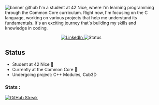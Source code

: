 ![banner github](https://github.com/Kariyu42/Kariyu42/assets/124782521/5635684b-0288-43c6-8f42-831f85d1a34c)
I'm a student at 42 Nice, where I'm learning programming through the Common Core curriculum. Right now, I'm focusing on the C language, working on various projects that help me understand its fundamentals. It's an exciting journey that's building my skills and knowledge in coding.

<p align="center">
  <a href="https://www.linkedin.com/in/kian-r-178b7b210/">
    <img src="https://img.shields.io/badge/LinkedIn-Connect-blue?style=flat-square&logo=linkedin" alt="LinkedIn">
  </a>
  <img src="https://img.shields.io/badge/status-active-success" alt="Status">
</p>

## Status
- Student at 42 Nice 🔭
- Currently at the Common Core 🌱
- Undergoing project: C++ Modules, Cub3D

### Stats :
[![GitHub Streak](https://streak-stats.demolab.com?user=Kariyu42&theme=monokai-metallian&hide_border=true&date_format=j%20M%5B%20Y%5D)](https://git.io/streak-stats)
